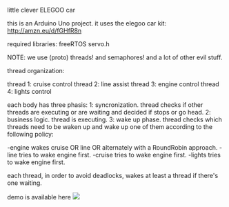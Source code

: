 little clever ELEGOO car

this is an Arduino Uno project. it uses the elegoo car kit: http://amzn.eu/d/fGHfR8n

required libraries:
freeRTOS
servo.h

NOTE: we use (proto) threads! and semaphores! and a lot of other evil stuff.

thread organization:

thread 1: cruise control
thread 2: line assist
thread 3: engine control
thread 4: lights control


each body has three phasis: 
1: syncronization. thread checks if other threads are executing or are waiting and decided if stops or go head.
2: business logic. thread is executing.
3: wake up phase. thread checks which threads need to be waken up and wake up one of them according to the following policy:

-engine wakes cruise OR line OR alternately with a RoundRobin approach.
-line tries to wake engine first.
-cruise tries to wake engine first.
-lights tries to wake engine first.

each thread, in order to avoid deadlocks, wakes at least a thread if there's one waiting.

demo is available here
[![](http://img.youtube.com/vi/9X0A19ljb68/0.jpg)](http://www.youtube.com/watch?v=9X0A19ljb68 "demo")
